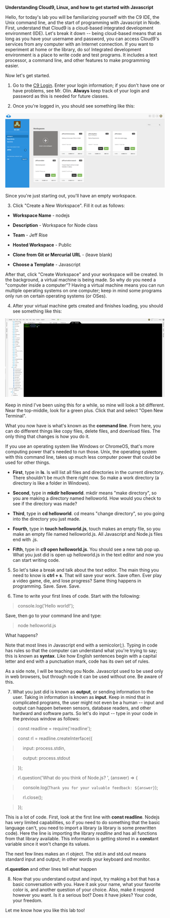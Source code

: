 **Understanding Cloud9, Linux, and how to get started with Javascript**

Hello, for today's lab you will be familiarizing yourself with the C9 IDE, the Unix command line, and the start of programming with Javascript in Node.  First, understand that Cloud9 is a cloud-based integrated development environment (IDE).  Let's break it down -- being cloud-based means that as long as you have your username and password, you can access Cloud9's services from any computer with an Internet connection.  If you want to experiment at home or the library, do so!  Integrated development environment is a place to write code and test programs.  It includes a text processor, a command line, and other features to make programming easier.

Now let's get started.

1. Go to the [C9 Login](https://c9.io/login).  Enter your login information; if you don't have one or have problems, see Mr. Olin.  **Always** keep track of your login and password as this is needed for future classes. 

2. Once you're logged in, you should see something like this:

![workspaces](https://github.com/olindgallet/jeff-rise-class/blob/master/python/lab1/c9workspaces.png)

Since you're just starting out, you'll have an empty workspace.  

3.  Click "Create a New Workspace".  Fill it out as follows:

- **Workspace Name** - nodejs

- **Description** - Workspace for Node class

- **Team** - Jeff Rise

- **Hosted Workspace** - Public

- **Clone from Git or Mercurial URL** - (leave blank)

- **Choose a Template** - Javascript

After that, click "Create Workspace" and your workspace will be created.  In the background, a virtual machine is being made.  So why do you need a "computer inside a computer"?  Having a virtual machine means you can run multiple operating systems on one computer; keep in mind some programs only run on certain operating systems (or OSes).

4.  After your virtual machine gets created and finishes loading, you should see something like this:

![c9interior](https://github.com/olindgallet/jeff-rise-class/blob/master/python/lab1/cloud9interior.png)

Keep in mind I've been using this for a while, so mine will look a bit different.  Near the top-middle, look for a green plus.  Click that and select "Open New Terminal".

What you now have is what's known as the **command line**.  From here, you can do different things like copy files, delete files, and download files.  The only thing that changes is how you do it.

If you use an operating system like Windows or ChromeOS, that's more computing power that's needed to run those.  Unix, the operating system with this command line, takes up much less computer power that could be used for other things.

- **First**, type in **ls**.  ls will list all files and directories in the current directory.  There shouldn't be much there right now.  So make a work directory (a directory is like a folder in Windows).

- **Second**, type in **mkdir helloworld**.  mkdir means "make directory", so you are making a directory named helloworld.  How would you check to see if the directory was made?

- **Third**, type in **cd helloworld**.  cd means "change directory", so you going into the directory you just made.

- **Fourth**, type in **touch helloworld.js**, touch makes an empty file, so you make an empty file named helloworld.js.  All Javascript and Node.js files end with .js.

- **Fifth**, type in **c9 open helloworld.js**.  You should see a new tab pop up.  What you just did is open up helloworld.js in the text editor and now you can start writing code.

5.  So let's take a break and talk about the text editor.  The main thing you need to know is **ctrl + s**.  That will save your work.  Save often.  Ever play a video game, die, and lose progress?  Same thing happens in programming.  Save.  Save.  Save.

6.  Time to write your first lines of code.  Start with the following:
> console.log('Hello world!');

Save, then go to your command line and type:
> node helloworld.js

What happens?

Note that most lines in Javascript end with a semicolor(;).  Typing in code has rules so that the computer can understand what you're trying to say; this is known as **syntax**.  Like how English sentences begin with a capital letter and end with a punctuation mark, code has its own set of rules.

As a side note, I will be teaching you Node.  Javascript used to be used only in web browsers, but through node it can be used without one.  Be aware of this.

7.  What you just did is known as **output**, or sending information to the user.  Taking in information is known as **input**.  Keep in mind that in complicated programs, the user might not even be a human -- input and output can happen between sensors, database readers, and other hardward and software parts.  So let's do input -- type in your code in the previous window as follows:

> const readline = require('readline');


> const rl = readline.createInterface({

> &nbsp; &nbsp; input: process.stdin,

> &nbsp; &nbsp; output: process.stdout

> });


> rl.question('What do you think of Node.js? ', (answer) => {

> &nbsp; &nbsp; console.log(`Thank you for your valuable feedback: ${answer}`);

> &nbsp; &nbsp; rl.close();

> });

This is a lot of code.  First, look at the first line with **const readline**.  Nodejs has very limited capabilities, so if you need to do something that the basic language can't, you need to import a library (a library is some prewritten code).  Here the line is importing the library *readline* and has all functions from that library available.  This information is getting stored in a **const**ant variable since it won't change its values.

The next few lines makes an rl object.  The std.in and std.out means standard input and output; in other words your keyboard and monitor.

**rl.question** and other lines tell what happen

8.  Now that you understand output and input, try making a bot that has a basic conversation with you.  Have it ask your name, what your favorite color is, and another question of your choice.  Also, make it respond however you want.  Is it a serious bot?  Does it have jokes?  Your code, your freedom.

Let me know how you like this lab too!
